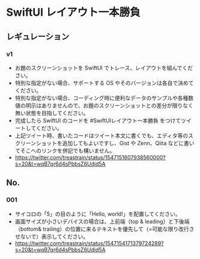 # SwiftUI レイアウト一本勝負

## レギュレーション

### v1

- お題のスクリーンショットを SwiftUI でトレース、レイアウトを組んでください。
- 特別な指定がない場合、サポートする OS やそのバージョンは各自で決めてください。
- 特別な指定がない場合、コーディング時に便利なデータのサンプルや各種数値の明示はありませんので、お題のスクリーンショットとの差分が限りなく無い状態を目指してください。
- 完成したら SwiftUI のコードを #SwiftUIレイアウト一本勝負 をつけてツイートしてください。
- 上記ツイート時、書いたコードはツイート本文に書くでも、エディタ等のスクリーンショットを追加してもよいですし、Gist や Zenn、Qiita などに書いてそこへのリンクを併記でも構いません。
- https://twitter.com/treastrain/status/1547151607938560000?s=20&t=wqB7qr6d4sPbbsZ6Udid5A

## No.

### 001

- サイコロの「5」の目のように「Hello, world!」を配置してください。
- 画面サイズが小さいデバイスの場合は、上前端（top & leading）と下後端（bottom& trailing）の位置に来るテキストを優先して（=可能な限り改行させないで）表示してください。
- https://twitter.com/treastrain/status/1547154171379724289?s=20&t=wqB7qr6d4sPbbsZ6Udid5A
